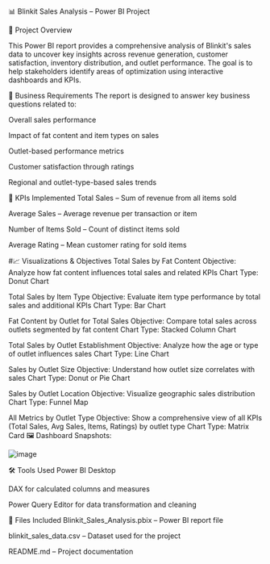 📊 Blinkit Sales Analysis – Power BI Project

📝 Project Overview

This Power BI report provides a comprehensive analysis of Blinkit's sales data to uncover key insights across revenue generation, customer satisfaction, inventory distribution, and outlet performance. The goal is to help stakeholders identify areas of optimization using interactive dashboards and KPIs.

🎯 Business Requirements
The report is designed to answer key business questions related to:

Overall sales performance

Impact of fat content and item types on sales

Outlet-based performance metrics

Customer satisfaction through ratings

Regional and outlet-type-based sales trends

📌 KPIs Implemented
Total Sales – Sum of revenue from all items sold

Average Sales – Average revenue per transaction or item

Number of Items Sold – Count of distinct items sold

Average Rating – Mean customer rating for sold items


#📈 Visualizations & Objectives
Total Sales by Fat Content
Objective: Analyze how fat content influences total sales and related KPIs
Chart Type: Donut Chart

Total Sales by Item Type
Objective: Evaluate item type performance by total sales and additional KPIs
Chart Type: Bar Chart

Fat Content by Outlet for Total Sales
Objective: Compare total sales across outlets segmented by fat content
Chart Type: Stacked Column Chart

Total Sales by Outlet Establishment
Objective: Analyze how the age or type of outlet influences sales
Chart Type: Line Chart

Sales by Outlet Size
Objective: Understand how outlet size correlates with sales
Chart Type: Donut or Pie Chart

Sales by Outlet Location
Objective: Visualize geographic sales distribution
Chart Type: Funnel Map

All Metrics by Outlet Type
Objective: Show a comprehensive view of all KPIs (Total Sales, Avg Sales, Items, Ratings) by outlet type
Chart Type: Matrix Card
🖼️ Dashboard Snapshots: 

![image](https://github.com/user-attachments/assets/009f428e-6867-4c38-ad58-4a7147a2e1e1)

🛠 Tools Used
Power BI Desktop

DAX for calculated columns and measures

Power Query Editor for data transformation and cleaning

📂 Files Included
Blinkit_Sales_Analysis.pbix – Power BI report file

blinkit_sales_data.csv – Dataset used for the project

README.md – Project documentation


